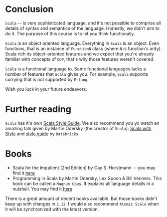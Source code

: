 Conclusion
==========
`Scala` -- is very sophisticated language, and it's not possible to comprise all
details of syntax and semantics of the language. Honestly, we didn't aim to do
it. The purpose of this course is to let you think functionally.

`Scala` is an object oriented language. Everything in `Scala` is an object. Even
functions, that is an instance of `FunctionN` class (where `N` is function's
arity). Scala rich its object-oriented features and we expect that you're
already familiar with concepts of `OOP`, that's why those features weren't
covered.


`Scala` is a functional language to. Some functional languages lacks a number
of features that `Scala` gives you. For example, `Scala` supports currying that
is not supported by `Erlang`.

Wish you luck in your future endeavors.


Further reading
===============
`Scala` has it's own [Scala Style Guide][style-guide]. We also recommend you
yo watch an amazing talk given by Martin Odersky (the creator of `Scala`):
[Scala with Style][scala-with-style] and [style guide][databricks-guide] by
`Databricks`.

Books
=====

  - Scala for the Impatient (2nd Edition) by Cay S. Horstmann -- you may find it
  [here][scala-impatient]
  - Programming in Scala by Martin Odersky, Lex Spoon & Bill Venners.
  This book can be called a `Magnum Opus`. It explains all language details in
  a nutshell. You may find it [here][magnum-opus]

There is a great amount of decent books available. But those books didn't
keep up with changes in `2.12`. I would also recommend `Atomic Scala` when
it will be synchronized with the latest version.

[style-guide]: http://docs.scala-lang.org/style/
[scala-with-style]: https://www.youtube.com/watch?v=kkTFx3-duc8
[databricks-guide]: https://github.com/databricks/scala-style-guide
[scala-impatient]: https://www.amazon.com/Scala-Impatient-2nd-Cay-Horstmann/dp/0134540565/
[magnum-opus]: https://www.amazon.com/Programming-Scala-Updated-2-12/dp/0981531687

